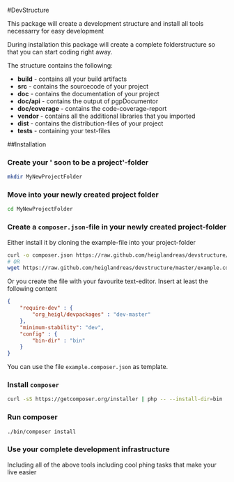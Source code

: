 #DevStructure

This package will create a development structure and install all tools
necessarry for easy development

During installation this package will create a complete folderstructure so that
you can start coding right away.

The structure contains the following:

* **build** - contains all your build artifacts
* **src**   - contains the sourcecode of your project
* **doc**   - contains the documentation of your project
* **doc/api** - contains the output of pgpDocumentor
* **doc/coverage** - contains the code-coverage-report
* **vendor** - contains all the additional libraries that you imported
* **dist**  - contains the distribution-files of your project
* **tests** - containing your test-files

##Installation

### Create your ' soon to be a project'-folder

```bash
mkdir MyNewProjectFolder
````

### Move into your newly created project folder

```bash
cd MyNewProjectFolder
````

### Create a ```composer.json```-file in your newly created project-folder

Either install it by cloning the example-file into your project-folder

```bash
curl -o composer.json https://raw.github.com/heiglandreas/devstructure/master/example.composer.json
# OR
wget https://raw.github.com/heiglandreas/devstructure/master/example.composer.json > composer.json
```

Or you create the file with your favourite text-editor. Insert at least the following content

```JSON
{
    "require-dev" : {
        "org_heigl/devpackages" : "dev-master"
    },
    "minimum-stability": "dev",
    "config" : {
        "bin-dir" : "bin"
    }
}
```

You can use the file ```example.composer.json``` as template.

### Install ```composer``` 

```bash
curl -sS https://getcomposer.org/installer | php -- --install-dir=bin
````

### Run composer

```bash
./bin/composer install
````

### Use your complete development infrastructure

Including all of the above tools including cool phing tasks that make your live easier

